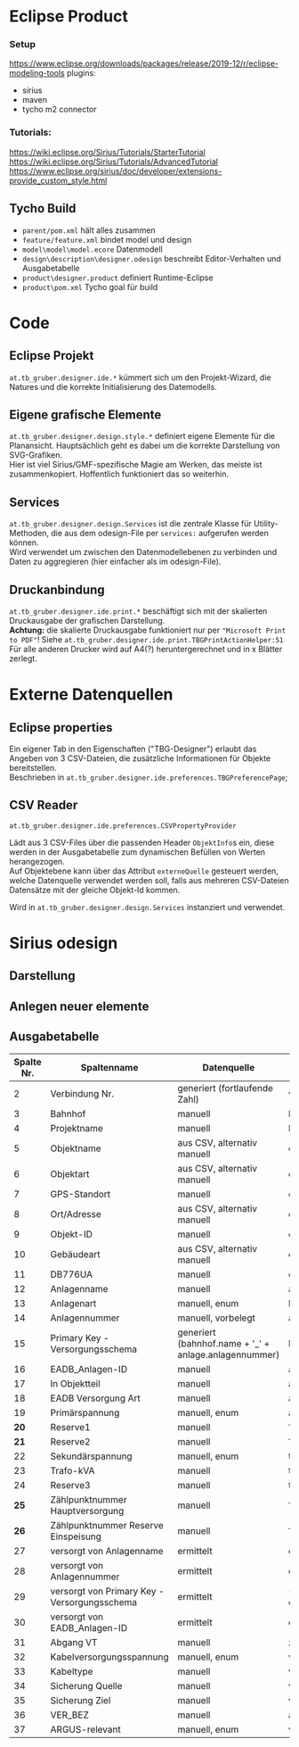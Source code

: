 # Eclipse Product
### Setup
https://www.eclipse.org/downloads/packages/release/2019-12/r/eclipse-modeling-tools
plugins:
 - sirius
 - maven
 - tycho m2 connector

### Tutorials:
https://wiki.eclipse.org/Sirius/Tutorials/StarterTutorial
https://wiki.eclipse.org/Sirius/Tutorials/AdvancedTutorial
https://www.eclipse.org/sirius/doc/developer/extensions-provide_custom_style.html


## Tycho Build
- `parent/pom.xml` hält alles zusammen
- `feature/feature.xml` bindet model und design
- `model\model\model.ecore` Datenmodell
- `design\description\designer.odesign` beschreibt Editor-Verhalten und Ausgabetabelle
- `product\designer.product` definiert Runtime-Eclipse
- `product\pom.xml` Tycho goal für build

# Code
## Eclipse Projekt
`at.tb_gruber.designer.ide.*` kümmert sich um den Projekt-Wizard, die Natures und die korrekte Initialisierung des Datemodells.

## Eigene grafische Elemente
`at.tb_gruber.designer.design.style.*` definiert eigene Elemente für die Planansicht. Hauptsächlich geht es dabei um die korrekte Darstellung von SVG-Grafiken.  
Hier ist viel Sirius/GMF-spezifische Magie am Werken, das meiste ist zusammenkopiert. Hoffentlich funktioniert das so weiterhin.


## Services
`at.tb_gruber.designer.design.Services` ist die zentrale Klasse für Utility-Methoden, die aus dem odesign-File per `services:` aufgerufen werden können.  
Wird verwendet um zwischen den Datenmodellebenen zu verbinden und Daten zu aggregieren (hier einfacher als im odesign-File).

## Druckanbindung
`at.tb_gruber.designer.ide.print.*` beschäftigt sich mit der skalierten Druckausgabe der grafischen Darstellung.  
**Achtung:** die skalierte Druckausgabe funktioniert nur per `"Microsoft Print to PDF"`! Siehe `at.tb_gruber.designer.ide.print.TBGPrintActionHelper:51`  
Für alle anderen Drucker wird auf A4(?) heruntergerechnet und in x Blätter zerlegt.

# Externe Datenquellen
## Eclipse properties
Ein eigener Tab in den Eigenschaften ("TBG-Designer") erlaubt das Angeben von 3 CSV-Dateien, die zusätzliche Informationen für Objekte bereitstellen.  
Beschrieben in `at.tb_gruber.designer.ide.preferences.TBGPreferencePage`;

## CSV Reader
`at.tb_gruber.designer.ide.preferences.CSVPropertyProvider`

Lädt aus 3 CSV-Files über die passenden Header `ObjektInfo`s ein, diese werden in der Ausgabetabelle zum dynamischen Befüllen von Werten herangezogen.  
Auf Objektebene kann über das Attribut `externeQuelle` gesteuert werden, welche Datenquelle verwendet werden soll, falls aus mehreren CSV-Dateien Datensätze mit der gleiche Objekt-Id kommen.

Wird in `at.tb_gruber.designer.design.Services` instanziert und verwendet.

# Sirius odesign
## Darstellung

## Anlegen neuer elemente

## Ausgabetabelle

| Spalte Nr. | Spaltenname | Datenquelle | Modellattribut |
|-|-|-|-|
|2|Verbindung Nr.|generiert (fortlaufende Zahl)|verbindung.nr|
|3|Bahnhof|manuell|bahnhof.name|
|4|Projektname|manuell|bahnhof.projektname|
|5|Objektname|aus CSV, alternativ manuell|objekt.name|
|6|Objektart|aus CSV, alternativ manuell|objekt.objektart|
|7|GPS-Standort|manuell|objekt.gpsstandort|
|8|Ort/Adresse|aus CSV, alternativ manuell|objekt.Ort_Adresse|
|9|Objekt-ID|manuell|objekt.objektId|
|10|Gebäudeart|aus CSV, alternativ manuell|objekt.reserve1|
|11|DB776UA|manuell|objekt.reserve2|
|12|Anlagenname|manuell|anlage.name|
|13|Anlagenart|manuell, enum|kein (Classname)|
|14|Anlagennummer|manuell, vorbelegt|anlage.anlagennummer|
|15|Primary Key - Versorgungsschema|generiert (bahnhof.name + '_' + anlage.anlagennummer)|kein (nur in Ausgabe)
|16|EADB_Anlagen-ID|manuell|anlage.eadbId|
|17|In Objektteil|manuell|anlage.reserve3|
|18|EADB Versorgung Art|manuell|anlage.eadbVersorgungArt|
|19|Primärspannung|manuell, enum|anlage.primaerspannung|
|**20**|Reserve1|manuell|???|
|**21**|Reserve2|manuell|???|
|22|Sekundärspannung|manuell, enum|trafo.sekundaerspannung|
|23|Trafo-kVA|manuell|trafo.trafoKva|
|24|Reserve3|manuell|trafo.reserve5|
|**25**|Zählpunktnummer Hauptversorgung|manuell|???|
|**26**|Zählpunktnummer Reserve Einspeisung|manuell|???|
|27|versorgt von Anlagenname|ermittelt|quelle.anlagenname|
|28|versorgt von Anlagennummer|ermittelt|quelle.anlagennummer|
|29|versorgt von Primary Key - Versorgungsschema|ermittelt|(bahnhof.name + '_' + quelle.anlagennummer)
|30|versorgt von EADB_Anlagen-ID|ermittelt|quelle.eadbId|
|31|Abgang VT|manuell|ziel.abgangVT|
|32|Kabelversorgungsspannung|manuell, enum|verbindung.primaerspannung|
|33|Kabeltype|manuell|verbindung.kabeltype|
|34|Sicherung Quelle|manuell|verbindung.quellSicherung|
|35|Sicherung Ziel|manuell|verbindung.zielSicherung|
|36|VER_BEZ|manuell|anlage.verteilerbezeichnung|
|37|ARGUS-relevant|manuell, enum|verbindung.argusrelevant|
